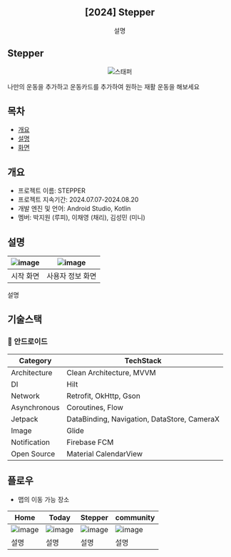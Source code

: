 <div align="center">
<h2>[2024] Stepper</h2>
설명
</div>

## Stepper
<p align="center">
  <img src="https://github.com/user-attachments/assets/ce26efda-b9ec-4add-ad2b-1413257446b6" alt="스태퍼"/>
</p>

나만의 운동을 추가하고 
운동카드를 추가하여
원하는 재활 운동을 해보세요

## 목차
  - [개요](#개요) 
  - [설명](#설명)
  - [화면](#플로우)

## 개요
- 프로젝트 이름: STEPPER
- 프로젝트 지속기간: 2024.07.07-2024.08.20
- 개발 엔진 및 언어: Android Studio, Kotlin
- 멤버: 박지원 (루피), 이채영 (채리), 김성민 (미니)

## 설명
|![image](이미지)|![image](이미지)|
|:---:|:---:|
|시작 화면|사용자 정보 화면|

설명

## 기술스택

### **🤖** 안드로이드
| **Category** | **TechStack** |
| --- | --- |
| Architecture | Clean Architecture, MVVM |
| DI | Hilt |
| Network | Retrofit, OkHttp, Gson |
| Asynchronous | Coroutines, Flow |
| Jetpack |  DataBinding, Navigation, DataStore, CameraX |
| Image | Glide |
| Notification | Firebase FCM |
| Open Source | Material CalendarView |

## 플로우
- 맵의 이동 가능 장소

|Home|Today|Stepper|community|
|---|---|---|---|
|![image](이미지)|![image](이미지)|![image](이미지)|![image](이미지)|
|설명|설명|설명|설명|

